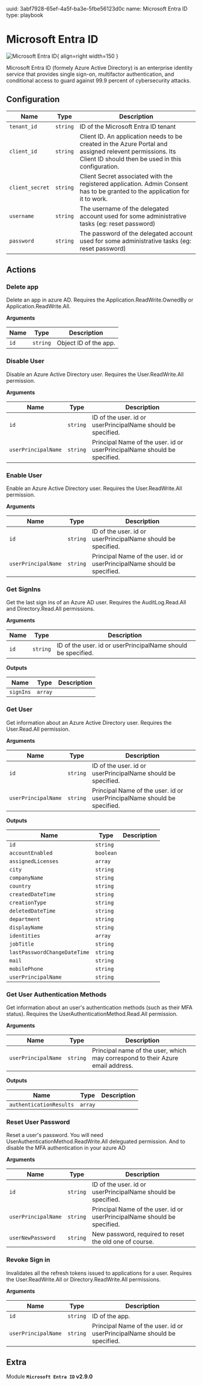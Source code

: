 uuid: 3abf7928-65ef-4a5f-ba3e-5fbe56123d0c
name: Microsoft Entra ID
type: playbook

# Microsoft Entra ID

![Microsoft Entra ID](/assets/playbooks/library/microsoft-entra-id.png){ align=right width=150 }

Microsoft Entra ID (formely Azure Active Directory) is an enterprise identity service that provides single sign-on, multifactor authentication, and conditional access to guard against 99.9 percent of cybersecurity attacks.

## Configuration

| Name      |  Type   |  Description  |
| --------- | ------- | --------------------------- |
| `tenant_id` | `string` | ID of the Microsoft Entra ID tenant |
| `client_id` | `string` | Client ID. An application needs to be created in the Azure Portal and assigned relevent permissions. Its Client ID should then be used in this configuration. |
| `client_secret` | `string` | Client Secret associated with the registered application. Admin Consent has to be granted to the application for it to work. |
| `username` | `string` | The username of the delegated account used for some administrative tasks (eg: reset password) |
| `password` | `string` | The password of the delegated account used for some administrative tasks (eg: reset password) |

## Actions

### Delete app

Delete an app in azure AD. Requires the Application.ReadWrite.OwnedBy or Application.ReadWrite.All.

**Arguments**

| Name      |  Type   |  Description  |
| --------- | ------- | --------------------------- |
| `id` | `string` | Object ID of the app. |

### Disable User

Disable an Azure Active Directory user. Requires the User.ReadWrite.All permission.

**Arguments**

| Name      |  Type   |  Description  |
| --------- | ------- | --------------------------- |
| `id` | `string` | ID of the user. id or userPrincipalName should be specified. |
| `userPrincipalName` | `string` | Principal Name of the user. id or userPrincipalName should be specified. |

### Enable User

Enable an Azure Active Directory user. Requires the User.ReadWrite.All permission.

**Arguments**

| Name      |  Type   |  Description  |
| --------- | ------- | --------------------------- |
| `id` | `string` | ID of the user. id or userPrincipalName should be specified. |
| `userPrincipalName` | `string` | Principal Name of the user. id or userPrincipalName should be specified. |

### Get SignIns

Get the last sign ins of an Azure AD user. Requires the AuditLog.Read.All and Directory.Read.All permissions.

**Arguments**

| Name      |  Type   |  Description  |
| --------- | ------- | --------------------------- |
| `id` | `string` | ID of the user. id or userPrincipalName should be specified. |


**Outputs**

| Name      |  Type   |  Description  |
| --------- | ------- | --------------------------- |
| `signIns` | `array` |  |

### Get User

Get information about an Azure Active Directory user. Requires the User.Read.All permission.

**Arguments**

| Name      |  Type   |  Description  |
| --------- | ------- | --------------------------- |
| `id` | `string` | ID of the user. id or userPrincipalName should be specified. |
| `userPrincipalName` | `string` | Principal Name of the user. id or userPrincipalName should be specified. |


**Outputs**

| Name      |  Type   |  Description  |
| --------- | ------- | --------------------------- |
| `id` | `string` |  |
| `accountEnabled` | `boolean` |  |
| `assignedLicenses` | `array` |  |
| `city` | `string` |  |
| `companyName` | `string` |  |
| `country` | `string` |  |
| `createdDateTime` | `string` |  |
| `creationType` | `string` |  |
| `deletedDateTime` | `string` |  |
| `department` | `string` |  |
| `displayName` | `string` |  |
| `identities` | `array` |  |
| `jobTitle` | `string` |  |
| `lastPasswordChangeDateTime` | `string` |  |
| `mail` | `string` |  |
| `mobilePhone` | `string` |  |
| `userPrincipalName` | `string` |  |

### Get User Authentication Methods

Get information about an user's authentication methods (such as their MFA status). Requires the UserAuthenticationMethod.Read.All permission.

**Arguments**

| Name      |  Type   |  Description  |
| --------- | ------- | --------------------------- |
| `userPrincipalName` | `string` | Principal name of the user, which may correspond to their Azure email address. |


**Outputs**

| Name      |  Type   |  Description  |
| --------- | ------- | --------------------------- |
| `authenticationResults` | `array` |  |

### Reset User Password

Reset a user's password. You will need UserAuthenticationMethod.ReadWrite.All deleguated permission. And to disable the MFA authentication in your azure AD

**Arguments**

| Name      |  Type   |  Description  |
| --------- | ------- | --------------------------- |
| `id` | `string` | ID of the user. id or userPrincipalName should be specified. |
| `userPrincipalName` | `string` | Principal Name of the user. id or userPrincipalName should be specified. |
| `userNewPassword` | `string` | New password, required to reset the old one of course. |

### Revoke Sign in

Invalidates all the refresh tokens issued to applications for a user. Requires the User.ReadWrite.All or Directory.ReadWrite.All permissions.

**Arguments**

| Name      |  Type   |  Description  |
| --------- | ------- | --------------------------- |
| `id` | `string` | ID of the app. |
| `userPrincipalName` | `string` | Principal Name of the user. id or userPrincipalName should be specified. |


## Extra

Module **`Microsoft Entra ID` v2.9.0**